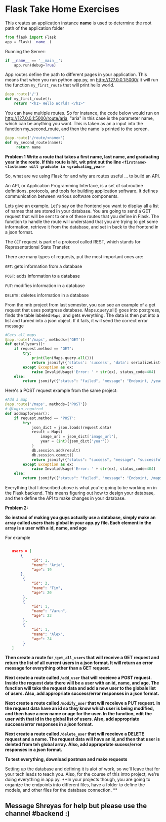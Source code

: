 # Flask Take Home Exercises

This creates an application instance
__name__ is used to determine the root path of the application folder

```python
from flask import Flask
app = Flask(__name__)
```

Running the Server:

```python
if __name__ == '__main__':
	app.run(debug=True)
```

App routes define the path to different pages in your application. This means that when you run python app.py, on http://127.0.0.1:5000/ it will run the function `my_first_route` that will print hello world. 
```python
@app.route('/')
def my_first_route():
	return "<h1> Hello World! </h1>"
```
You can have multiple routes. So for instance, the code below would run on http://127.0.0.1:5000/route/aria,
"aria" in this case is the parameter name, which can be anything you want. This is taken as an a input into the function my_second_route, and then the name is printed to the screen. 

```python
@app.route('/route/<name>')
def my_second_route(name):
     return name
```

**Problem 1**
**Write a route that takes a first name, last name, and graduating year in the route. If this route is hit, wit print out the line `<firstname> <lastname> will graduate in <graduating_year>`**


So, what are we using Flask for and why are routes useful ... to build an API.

An API, or Application Programming Interface, is a set of subroutine definitions, protocols, and tools for building application software. It defines communication between various software components. 

Lets give an example. Let's say on the frontend you want to display all a list of names that are stored in your database. You are going to send a GET request that will be sent to one of these routes that you define in Flask. The function to handle the route will understand that you are trying to get some information, retrieve it from the database, and set in back to the frontend in a json format. 


The `GET` request is part of a protocol called REST, which stands for Representational State Transfer. 

There are many types of requests, put the most important ones are: 

`GET`: gets information from a database

`POST`: adds information to a database

`PUT`: modifies information in a database

`DELETE`: deletes information in a database

From the nnb project from last semester, you can see an example of a get request that uses postgress database. Maps.query.all() goes into postgress, finds the table labeled `Maps`, and gets everything. The data is then put into a list and turned into a json object. If it fails, it will send the correct error message
```python
#Gets all maps
@app.route('/maps', methods=['GET'])
def getallyears():
    if request.method == 'GET':
        try:
            print(len(Maps.query.all()))
            return jsonify({'status': 'success', 'data': serializeList((Maps.query.all()))})
        except Exception as ex:
            raise InvalidUsage('Error: ' + str(ex), status_code=404)
    else:
        return jsonify({"status": "failed", "message": "Endpoint, /years, needs a GET request"})
```

Here's a POST request example from the same project: 
```python
#Add a map
@app.route('/maps', methods=['POST'])
# @login_required
def addmapforyear():
    if request.method == 'POST':
        try:
            json_dict = json.loads(request.data)
            result = Maps(
                image_url = json_dict['image_url'],
                year = (int)(json_dict['year'])
            )
            db.session.add(result)
            db.session.commit()
            return jsonify({"status": "success", "message": "successfully added maps and year"})
        except Exception as ex:
            raise InvalidUsage('Error: ' + str(ex), status_code=404)
    else:
        return jsonify({"status": "failed", "message": "Endpoint, /maps, needs a GET or POST request"})
```

Everything that I described above is what you're going to be working on in the Flask backend. This means figuring out how to design your database, and then define the API to make changes in your database. 



**Problem 2:**

**So instead of making you guys actually use a database, simply make an array called *users* thats global in your app.py file. Each element in the array is a user with a id, name, and age**

For example 
```json

   users = [
       {
            "id": 1,
            "name": "Aria", 
            "age": 19
       }, 
        {
            "id": 2,
            "name": "Tim", 
            "age": 20
        }, 
        {
            "id": 1,
            "name": "Varun", 
            "age": 23
        }, 
        {
            "id": 1,
            "name": "Alex", 
            "age": 24
        } 
   ] 
```

**Then create a route for `/get_all_users` that will receive a GET request and return the list of all current users in a json format. It will return an error message for everything other than a GET request.**

**Next create a route called `/add_user` that will receieve a POST request. Inside the request data there will be a user with an id, name, and age. The function will take the request data and add a new user to the globale list of users. Also, add appropriate success/error responses in a json format.**

**Next create a route called `/modify_user` that will receieve a PUT request. In the request data have an id so they know which user is being modified, and then have a new name or age for the user. In the function, edit the user with that id in the global list of users. Also, add appropriate success/error responses in a json format.**

**Next create a route called `/delete_user` that will receieve a DELETE request and a name. The request data will have an id,and then that user is deleted from teh global array. Also, add appropriate sucess/error responses in a json format.**

**To test everything, download postman and make requests**

Setting up the database and defining it is alot of work, so we'll leave that for your tech leads to teach you. Also, for the course of this intro project, we're doing everything in app.py. **In your projects though, you are going to organize the endpoints into different files, have a folder to define the models, and other files for the database connection. **


## Message Shreyas for help but please use the channel #backend :)
